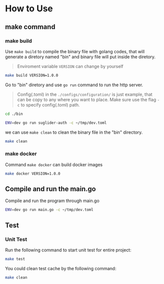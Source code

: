 # How to Use

## make command

### make build

Use `make build` to compile the binary file with golang codes, that will generate a diretory named "bin" and binary file will put inside the diretory.

> Enviroment variable `VERSION` can change by yourself

```bash
make build VERSION=1.0.0
```

Go to "bin" diretory and use `go run` command to run the http server.

> Config(.toml) in the `./configs/configuration/` is just example, that can be copy to any where you want to place. Make sure use the flag `-c` to specify config(.toml) path.

```bash
cd ./bin

ENV=dev go run suglider-auth -c ~/tmp/dev.toml
```

we can use `make clean` to clean the binary file in the "bin" directory.
```bash
make clean
```

### make docker

Command `make docker` can build docker images

```bash
make docker VERSION=1.0.0
```

## Compile and run the main.go

Compile and run the program through main.go

```bash
ENV=dev go run main.go -c ~/tmp/dev.toml
```

## Test

### Unit Test

Run the following command to start unit test for entire project:

```bash
make test
```

You could clean test cache by the following command:

```bash
make clean
```
